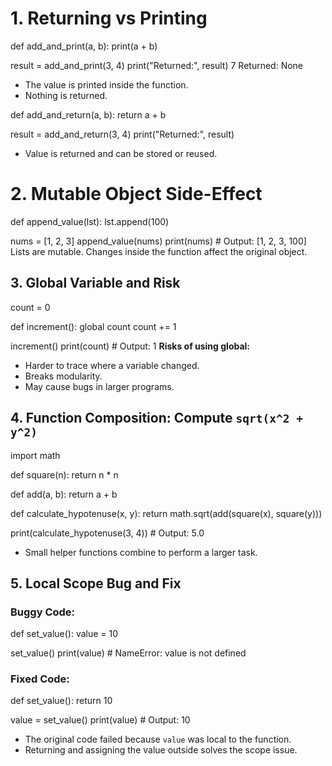 
# 1. Returning vs Printing

def add_and_print(a, b):
    print(a + b)

result = add_and_print(3, 4)
print("Returned:", result)
7
Returned: None
- The value is printed inside the function.
- Nothing is returned.

def add_and_return(a, b):
    return a + b

result = add_and_return(3, 4)
print("Returned:", result)

- Value is returned and can be stored or reused.

# 2. Mutable Object Side-Effect

def append_value(lst):
    lst.append(100)

nums = [1, 2, 3]
append_value(nums)
print(nums)  # Output: [1, 2, 3, 100]
Lists are mutable. Changes inside the function affect the original object.

## 3. Global Variable and Risk
count = 0

def increment():
    global count
    count += 1

increment()
print(count)  # Output: 1
**Risks of using global:**
- Harder to trace where a variable changed.
- Breaks modularity.
- May cause bugs in larger programs.

## 4. Function Composition: Compute `sqrt(x^2 + y^2)`
import math

def square(n):
    return n * n

def add(a, b):
    return a + b

def calculate_hypotenuse(x, y):
    return math.sqrt(add(square(x), square(y)))

print(calculate_hypotenuse(3, 4))  # Output: 5.0
- Small helper functions combine to perform a larger task.

## 5. Local Scope Bug and Fix

### Buggy Code:

def set_value():
    value = 10

set_value()
print(value)  # NameError: value is not defined

### Fixed Code:
def set_value():
    return 10

value = set_value()
print(value)  # Output: 10

- The original code failed because `value` was local to the function.
- Returning and assigning the value outside solves the scope issue.


